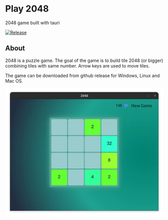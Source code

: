 # Play 2048

2048 game built with tauri

[![Release](https://github.com/youaremagic/game-2048/actions/workflows/release.yml/badge.svg)](https://github.com/youaremagic/game-2048/actions/workflows/release.yml)

## About

2048 is a puzzle game. The goal of the game is to build tile 2048 (or bigger) combining tiles with same number. Arrow keys are used to move tiles.

The game can be downloaded from github release for Windows, Linux and Mac OS.

![game screenshot](/docs/screenshot.webp)
